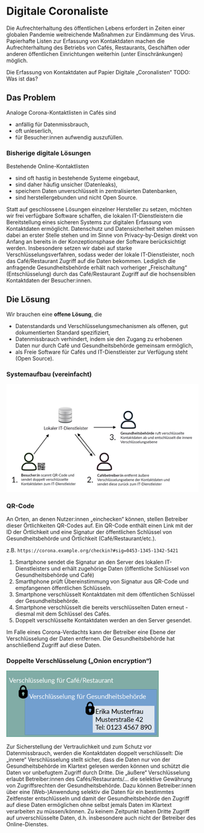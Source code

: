 # Digitale Coronaliste
Die Aufrechterhaltung des öffentlichen Lebens erfordert in Zeiten einer globalen Pandemie weitreichende Maßnahmen zur Eindämmung des Virus. Papierhafte Listen zur Erfassung von Kontaktdaten machen die Aufrechterhaltung des Betriebs von Cafés, Restaurants, Geschäften oder anderen öffentlichen Einrichtungen weiterhin (unter Einschränkungen) möglich.

Die Erfassung von Kontaktdaten auf Papier 
Digitale „Coronalisten“
TODO: Was ist das?

## Das Problem
Analoge Corona-Kontaktlisten in Cafés sind
- anfällig für Datenmissbrauch,
- oft unleserlich,
- für Besucher:innen aufwendig auszufüllen.

### Bisherige digitale Lösungen 
Bestehende Online-Kontaktlisten
- sind oft hastig in bestehende Systeme eingebaut,
- sind daher häufig unsicher (Datenleaks),
- speichern Daten unverschlüsselt in zentralisierten Datenbanken,
- sind herstellergebunden und nicht Open Source.

Statt auf geschlossene Lösungen einzelner Hersteller zu setzen, möchten wir frei verfügbare Software schaffen, die lokalen IT-Dienstleistern die Bereitstellung eines sicheren Systems zur digitalen Erfassung von Kontaktdaten ermöglicht. Datenschutz und Datensicherheit stehen müssen dabei an erster Stelle stehen und im Sinne von Privacy-by-Design direkt von Anfang an bereits in der Konzeptionsphase der Software berücksichtigt werden. Insbesondere setzen wir dabei auf starke Verschlüsselungsverfahren, sodass weder der lokale IT-Dienstleister, noch das Café/Restaurant Zugriff auf die Daten bekommen. Lediglich die anfragende Gesundheitsbehörde erhält nach vorheriger „Freischaltung“ (Entschlüsselung) durch das Café/Restaurant Zugriff auf die hochsensiblen Kontaktdaten der Besucher:innen.

## Die Lösung
Wir brauchen eine **offene Lösung**, die
- Datenstandards und Verschlüsselungsmechanismen als offenen, gut dokumentierten Standard spezifiziert,
- Datenmissbrauch verhindert, indem sie den Zugang zu erhobenen Daten nur durch Café und Gesundheitsbehörde gemeinsam ermöglich,
- als Freie Software für Cafés und IT-Dienstleister zur Verfügung steht (Open Source).

### Systemaufbau (vereinfacht)
![System overview](system-overview.png)

### QR-Code
An Orten, an denen Nutzer:innen „einchecken“ können, stellen Betreiber dieser Örtlichkeiten QR-Codes auf. Ein QR-Code enthält einen Link mit der ID der Örtlichkeit und eine Signatur der öffentlichen Schlüssel von Gesundheitsbehörde und Örtlichkeit (Café/Restaurant/etc.).

z.B. `https://corona.example.org/checkin?#sig=0453-1345-1342-5421`

1. Smartphone sendet die Signatur an den Server des lokalen IT-Dienstleisters und erhält zugehörige Daten (öffentliche Schlüssel von Gesundheitsbehörde und Café)
2. Smarthphone prüft Übereinstimmung von Signatur aus QR-Code und empfangenen öffentlichen Schlüsseln.
3. Smartphone verschlüsselt Kontaktdaten mit dem öffentlichen Schlüssel der Gesundheitsbehörde.
4. Smartphone verschlüsselt die bereits verschlüsselten Daten erneut - diesmal mit dem Schlüssel des Cafés.
5. Doppelt verschlüsselte Kontaktdaten werden an den Server gesendet.

Im Falle eines Corona-Verdachts kann der Betreiber eine Ebene der Verschlüsselung der Daten entfernen. Die Gesundheitsbehörde hat anschließend Zugriff auf diese Daten.

### Doppelte Verschlüsselung („Onion encryption“)
<img src="onion-encryption.png" width="400">

Zur Sicherstellung der Vertraulichkeit und zum Schutz vor Datenmissbrauch, werden die Kontaktdaten doppelt verschlüsselt: Die „innere“ Verschlüsselung stellt sicher, dass die Daten nur von der Gesundheitsbehörde im Klartext gelesen werden können und schützt die Daten vor unbefugtem Zugriff durch Dritte. Die „äußere“ Verschlüsselung erlaubt Betreiber:innen des Cafés/Restaurants/... die selektive Gewährung von Zugriffsrechten der Gesundheitsbehörde. Dazu können Betreiber:innen über eine (Web-)Anwendung selektiv die Daten für ein bestimmtes Zeitfenster entschlüsseln und damit der Gesundheitsbehörde den Zugriff auf diese Daten ermöglichen ohne selbst jemals Daten im Klartext verarbeiten zu müssen/können. Zu keinem Zeitpunkt haben Dritte Zugriff auf unverschlüsselte Daten, d.h. insbesondere auch nicht der Betreiber des Online-Dienstes.

